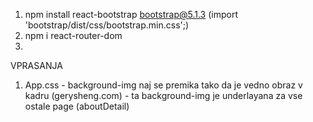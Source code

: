 1. npm install react-bootstrap bootstrap@5.1.3 (import 'bootstrap/dist/css/bootstrap.min.css';)
2. npm i react-router-dom
3. 




VPRASANJA

1. App.css - background-img naj se premika tako da je vedno obraz v kadru (gerysheng.com)
           - ta background-img je underlayana za vse ostale page (aboutDetail)
